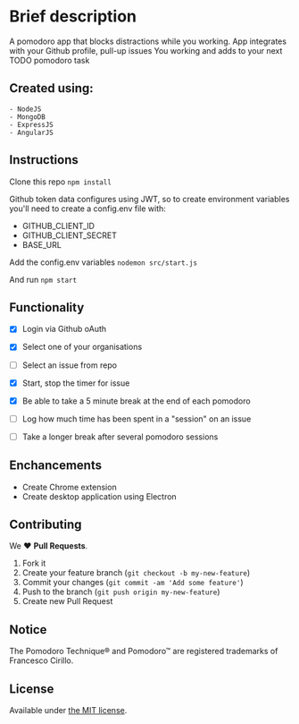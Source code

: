 # Brief description

A pomodoro app that blocks distractions while you working. App integrates with your Github profile, pull-up issues You working
and adds to your next TODO pomodoro task

## Created using:
    - NodeJS
    - MongoDB
    - ExpressJS
    - AngularJS

## Instructions

Clone this repo
`npm install`

Github token data configures using JWT, so to create environment variables
you'll need to create a config.env file with:
  - GITHUB_CLIENT_ID
  - GITHUB_CLIENT_SECRET
  - BASE_URL

Add the config.env variables
`nodemon src/start.js`

And run
`npm start`

## Functionality
- [x] Login via Github oAuth
- [x] Select one of your organisations
- [ ] Select an issue from repo
- [x] Start, stop the timer for issue
- [x] Be able to take a 5 minute break at the end of each pomodoro
- [ ] Log how much time has been spent in a "session" on an issue
- [ ] Take a longer break after several pomodoro sessions


## Enchancements

- Create Chrome extension
- Create desktop application using Electron

## Contributing

We :heart: **Pull Requests**.

1. Fork it
2. Create your feature branch (`git checkout -b my-new-feature`)
3. Commit your changes (`git commit -am 'Add some feature'`)
4. Push to the branch (`git push origin my-new-feature`)
5. Create new Pull Request

## Notice

The Pomodoro Technique® and Pomodoro™ are registered trademarks of Francesco Cirillo.

## License

Available under [the MIT license](http://mths.be/mit).